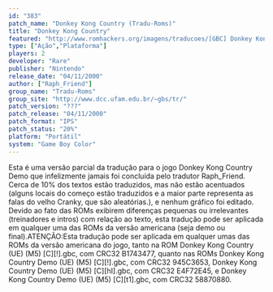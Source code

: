 ```yaml
---
id: "383"
patch_name: "Donkey Kong Country (Tradu-Roms)"
title: "Donkey Kong Country"
featured: "http://www.romhackers.org/imagens/traducoes/[GBC] Donkey Kong Country - Tradu-Roms - 1.png"
type: ["Ação","Plataforma"]
players: 2
developer: "Rare"
publisher: "Nintendo"
release_date: "04/11/2000"
author: ["Raph_Friend"]
group_name: "Tradu-Roms"
group_site: "http://www.dcc.ufam.edu.br/~gbs/tr/"
patch_version: "???"
patch_release: "04/11/2000"
patch_format: "IPS"
patch_status: "20%"
platform: "Portátil"
system: "Game Boy Color"
---
```


Esta é uma versão parcial da tradução para o jogo Donkey Kong Country Demo que infelizmente jamais foi concluída pelo tradutor Raph_Friend. Cerca de 10% dos textos estão traduzidos, mas não estão acentuados (alguns locais do começo estão traduzidos e a maior parte representa as falas do velho Cranky, que são aleatórias.), e nenhum gráfico foi editado. Devido ao fato das ROMs exibirem diferenças pequenas ou irrelevantes (treinadores e intros) com relação ao texto, esta tradução pode ser aplicada em qualquer uma das ROMs da versão americana (seja demo ou final).ATENÇÃO:Esta tradução pode ser aplicada em qualquer umas das ROMs da versão americana do jogo, tanto na ROM Donkey Kong Country (UE) (M5) [C][!].gbc, com CRC32 B1743477, quanto nas ROMs Donkey Kong Country Demo (UE) (M5) [C][!].gbc, com CRC32 945C3653, Donkey Kong Country Demo (UE) (M5) [C][hI].gbc, com CRC32 E4F72E45, e Donkey Kong Country Demo (UE) (M5) [C][t1].gbc, com CRC32 58870880.
